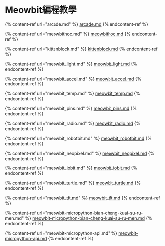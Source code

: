 # Meowbit編程教學

{% content-ref url="arcade.md" %}
[arcade.md](arcade.md)
{% endcontent-ref %}

{% content-ref url="meowbithoc.md" %}
[meowbithoc.md](meowbithoc.md)
{% endcontent-ref %}

{% content-ref url="kittenblock.md" %}
[kittenblock.md](kittenblock.md)
{% endcontent-ref %}

{% content-ref url="meowbit_light.md" %}
[meowbit\_light.md](meowbit\_light.md)
{% endcontent-ref %}

{% content-ref url="meowbit_accel.md" %}
[meowbit\_accel.md](meowbit\_accel.md)
{% endcontent-ref %}

{% content-ref url="meowbit_temp.md" %}
[meowbit\_temp.md](meowbit\_temp.md)
{% endcontent-ref %}

{% content-ref url="meowbit_pins.md" %}
[meowbit\_pins.md](meowbit\_pins.md)
{% endcontent-ref %}

{% content-ref url="meowbit_radio.md" %}
[meowbit\_radio.md](meowbit\_radio.md)
{% endcontent-ref %}

{% content-ref url="meowbit_robotbit.md" %}
[meowbit\_robotbit.md](meowbit\_robotbit.md)
{% endcontent-ref %}

{% content-ref url="meowbit_neopixel.md" %}
[meowbit\_neopixel.md](meowbit\_neopixel.md)
{% endcontent-ref %}

{% content-ref url="meowbit_iobit.md" %}
[meowbit\_iobit.md](meowbit\_iobit.md)
{% endcontent-ref %}

{% content-ref url="meowbit_turtle.md" %}
[meowbit\_turtle.md](meowbit\_turtle.md)
{% endcontent-ref %}

{% content-ref url="meowbit_tft.md" %}
[meowbit\_tft.md](meowbit\_tft.md)
{% endcontent-ref %}

{% content-ref url="meowbit-micropython-bian-cheng-kuai-su-ru-men.md" %}
[meowbit-micropython-bian-cheng-kuai-su-ru-men.md](meowbit-micropython-bian-cheng-kuai-su-ru-men.md)
{% endcontent-ref %}

{% content-ref url="meowbit-micropython-api.md" %}
[meowbit-micropython-api.md](meowbit-micropython-api.md)
{% endcontent-ref %}
